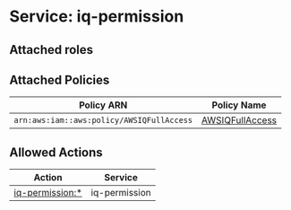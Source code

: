 # Service: iq-permission

## Attached roles

## Attached Policies

| Policy ARN | Policy Name |
|------------|-------------|
| `arn:aws:iam::aws:policy/AWSIQFullAccess` | [AWSIQFullAccess](../policies.md#awsiqfullaccess) |

## Allowed Actions

| Action | Service |
|--------|---------|
| [iq-permission:*](../actions.md#iq-permission:all) | iq-permission |